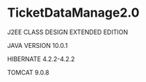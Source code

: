 # TicketDataManage2.0

J2EE CLASS DESIGN EXTENDED EDITION

JAVA VERSION 10.0.1

HIBERNATE 4.2.2-4.2.2

TOMCAT 9.0.8
